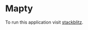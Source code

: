 # Mapty

To run this application visit [stackblitz](https://stackblitz.com/github/Wojciech-Ch/Mapty).
